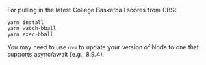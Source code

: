 For pulling in the latest College Basketball scores from CBS:
```
yarn install
yarn watch-bball
yarn exec-bball
```

You may need to use `nvm` to update your version of Node to one that supports async/await (e.g., 8.9.4).